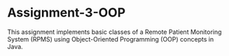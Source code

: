 # Assignment-3-OOP
This assignment implements basic classes of a Remote Patient Monitoring System (RPMS) using Object-Oriented Programming (OOP) concepts in Java. 
